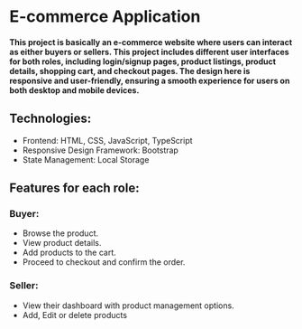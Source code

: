 # E-commerce Application

#### This project is basically an e-commerce website where users can interact as either buyers or sellers. This project includes different user interfaces for both roles, including login/signup pages, product listings, product details, shopping cart, and checkout pages. The design here is responsive and user-friendly, ensuring a smooth experience for users on both desktop and mobile devices.

## Technologies:

- Frontend: HTML, CSS, JavaScript, TypeScript
- Responsive Design Framework: Bootstrap
- State Management: Local Storage

## Features for each role:

### Buyer:

- Browse the product.
- View product details.
- Add products to the cart.
- Proceed to checkout and confirm the order.

### Seller:

- View their dashboard with product management options.
- Add, Edit or delete products
